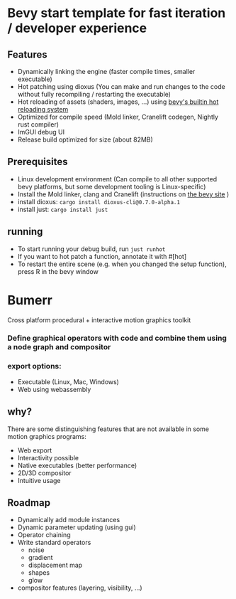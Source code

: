 # Bevy start template for fast iteration / developer experience

## Features
- Dynamically linking the engine (faster compile times, smaller executable)
- Hot patching using dioxus (You can make and run changes to the code without fully recompiling / restarting the executable)
- Hot reloading of assets (shaders, images, ...) using [bevy's builtin hot reloading system](https://bevy-cheatbook.github.io/assets/hot-reload.html) 
- Optimized for compile speed (Mold linker, Cranelift codegen, Nightly rust compiler)
- ImGUI debug UI
- Release build optimized for size (about 82MB)

## Prerequisites
- Linux development environment (Can compile to all other supported bevy platforms, but some development tooling is Linux-specific)
- Install the Mold linker, clang and Cranelift (instructions on [the bevy site](https://bevy.org/learn/quick-start/getting-started/setup/#enable-fast-compiles-optional) )
- install dioxus: ```cargo install dioxus-cli@0.7.0-alpha.1```
- install just: ```cargo install just```

## running
- To start running your debug build, run ```just runhot```
- If you want to hot patch a function, annotate it with #[hot]
- To restart the entire scene (e.g. when you changed the setup function), press R in the bevy window



# Bumerr

Cross platform procedural + interactive motion graphics toolkit
### Define graphical operators with code and combine them using a node graph and compositor

### export options:
- Executable (Linux, Mac, Windows)
- Web using webassembly

## why?
There are some distinguishing features that are not available in some motion graphics programs:
- Web export
- Interactivity possible
- Native executables (better performance)
- 2D/3D compositor
- Intuitive usage

## Roadmap
- Dynamically add module instances
- Dynamic parameter updating (using gui)
- Operator chaining
- Write standard operators
    - noise
    - gradient
    - displacement map
    - shapes
    - glow
- compositor features (layering, visibility, ...)
